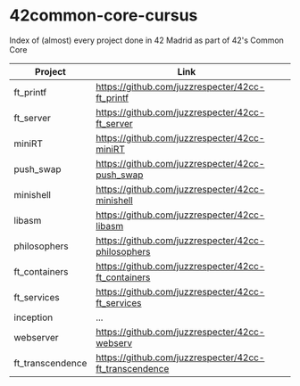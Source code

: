 # 42common-core-cursus
Index of (almost) every project done in 42 Madrid as part of 42's Common Core


| Project | Link | |
|---------|-|-|
| ft_printf  | https://github.com/juzzrespecter/42cc-ft_printf |
| ft_server | https://github.com/juzzrespecter/42cc-ft_server |
| miniRT | https://github.com/juzzrespecter/42cc-miniRT |
| push_swap | https://github.com/juzzrespecter/42cc-push_swap |
| minishell | https://github.com/juzzrespecter/42cc-minishell |
| libasm | https://github.com/juzzrespecter/42cc-libasm |
| philosophers | https://github.com/juzzrespecter/42cc-philosophers |
| ft_containers| https://github.com/juzzrespecter/42cc-ft_containers|
| ft_services| https://github.com/juzzrespecter/42cc-ft_services |
| inception | ... |
| webserver | https://github.com/juzzrespecter/42cc-webserv|
| ft_transcendence | https://github.com/juzzrespecter/42cc-ft_transcendence|
